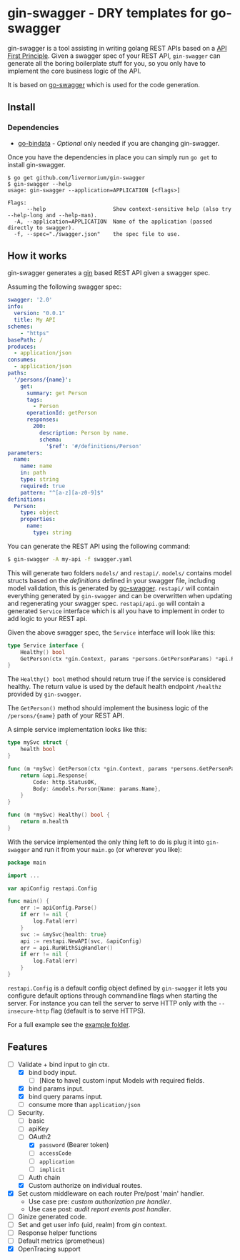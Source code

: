 # gin-swagger - DRY templates for go-swagger

gin-swagger is a tool assisting in writing golang REST APIs based on a [API
First Principle][api-first]. Given a swagger spec of your REST API,
`gin-swagger` can generate all the boring boilerplate stuff for you, so you
only have to implement the core business logic of the API.

It is based on [go-swagger][go-swagger] which is used for the code generation.

## Install

### Dependencies

* [go-bindata](https://github.com/jteeuwen/go-bindata) - *Optional* only needed
    if you are changing gin-swagger.

Once you have the dependencies in place you can simply run `go get` to install
gin-swagger.

```
$ go get github.com/livermorium/gin-swagger
$ gin-swagger --help
usage: gin-swagger --application=APPLICATION [<flags>]

Flags:
      --help                     Show context-sensitive help (also try --help-long and --help-man).
  -A, --application=APPLICATION  Name of the application (passed directly to swagger).
  -f, --spec="./swagger.json"    the spec file to use.
```

## How it works

gin-swagger generates a [gin][gin] based REST API given a swagger spec.

Assuming the following swagger spec:

```yaml
swagger: '2.0'
info:
  version: "0.0.1"
  title: My API
schemes:
    - "https"
basePath: /
produces:
  - application/json
consumes:
  - application/json
paths:
  '/persons/{name}':
    get:
      summary: get Person
      tags:
        - Person
      operationId: getPerson
      responses:
        200:
          description: Person by name.
          schema:
            '$ref': '#/definitions/Person'
parameters:
  name:
    name: name
    in: path
    type: string
    required: true
    pattern: "^[a-z][a-z0-9]$"
definitions:
  Person:
    type: object
    properties:
      name:
        type: string
```

You can generate the REST API using the following command:

```bash
$ gin-swagger -A my-api -f swagger.yaml
```

This will generate two folders `models/` and `restapi/`. `models/` contains
model structs based on the *definitions* defined in your swagger file,
including model validation, this is generated by [go-swagger][go-swagger].
`restapi/` will contain everything generated by `gin-swagger` and can be
overwritten when updating and regenerating your swagger spec. `restapi/api.go`
will contain a generated `Service` interface which is all you have to implement
in order to add logic to your REST api.

Given the above swagger spec, the `Service` interface will look like this:

```go
type Service interface {
    Healthy() bool
    GetPerson(ctx *gin.Context, params *persons.GetPersonParams) *api.Response
}
```

The `Healthy() bool` method should return true if the service is considered
healthy. The return value is used by the default health endpoint `/healthz`
provided by `gin-swagger`.

The `GetPerson()` method should implement the business logic of the
`/persons/{name}` path of your REST API.

A simple service implementation looks like this:

```go
type mySvc struct {
    health bool
}

func (m *mySvc) GetPerson(ctx *gin.Context, params *persons.GetPersonParams) *api.Response {
    return &api.Response{
        Code: http.StatusOK,
        Body: &models.Person{Name: params.Name},
    }
}

func (m *mySvc) Healthy() bool {
    return m.health
}
```

With the service implemented the only thing left to do is plug it into
`gin-swagger` and run it from your `main.go` (or wherever you like):

```go
package main

import ...

var apiConfig restapi.Config

func main() {
    err := apiConfig.Parse()
    if err != nil {
        log.Fatal(err)
    }
    svc := &mySvc{health: true}
    api := restapi.NewAPI(svc, &apiConfig)
    err = api.RunWithSigHandler()
    if err != nil {
        log.Fatal(err)
    }
}
```

`restapi.Config` is a default config object defined by `gin-swagger` it lets
you configure default options through commandline flags when starting the
server. For instance you can tell the server to serve HTTP only with the
`--insecure-http` flag (default is to serve HTTPS).

For a full example see the [example folder](example).

## Features
* [ ] Validate + bind input to gin ctx.
  * [x] bind body input.
    * [ ] [Nice to have] custom input Models with required fields.
  * [x] bind params input.
  * [x] bind query params input.
  * [ ] consume more than `application/json`
* [ ] Security.
  * [ ] basic
  * [ ] apiKey
  * [ ] OAuth2
    * [x] `password` (Bearer token)
    * [ ] `accessCode`
    * [ ] `application`
    * [ ] `implicit`
  * [ ] Auth chain
  * [x] Custom authorize on individual routes.
* [x] Set custom middleware on each router Pre/post 'main' handler.
  * Use case pre: *custom authorization pre handler*.
  * Use case post: *audit report events post handler*.
* [ ] Ginize generated code.
* [ ] Set and get user info (uid, realm) from gin context.
* [ ] Response helper functions
* [ ] Default metrics (prometheus)
* [x] OpenTracing support

[api-first]: https://zalando.github.io/restful-api-guidelines/
[gin]: https://github.com/gin-gonic/gin
[go-swagger]: https://github.com/go-swagger/go-swagger
